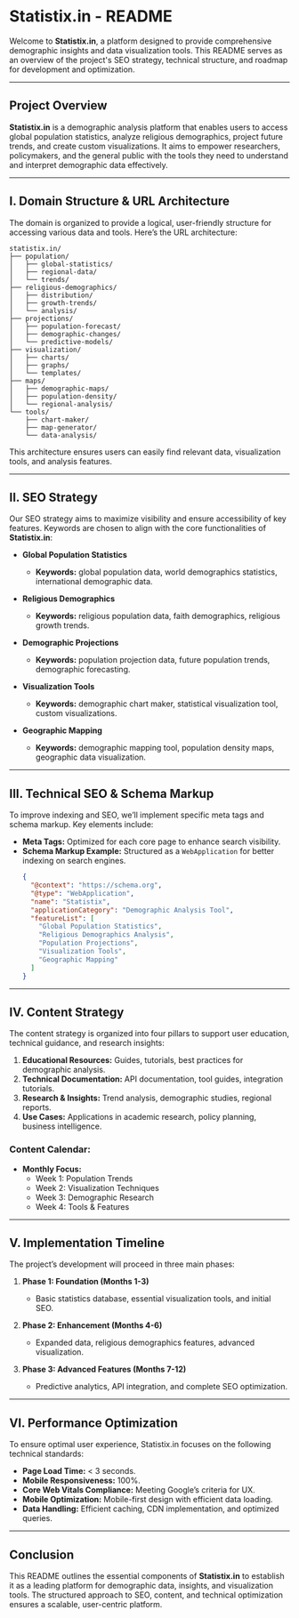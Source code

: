 # **Statistix.in - README**

Welcome to **Statistix.in**, a platform designed to provide comprehensive demographic insights and data visualization tools. This README serves as an overview of the project's SEO strategy, technical structure, and roadmap for development and optimization.

---

## **Project Overview**

**Statistix.in** is a demographic analysis platform that enables users to access global population statistics, analyze religious demographics, project future trends, and create custom visualizations. It aims to empower researchers, policymakers, and the general public with the tools they need to understand and interpret demographic data effectively.

---

## **I. Domain Structure & URL Architecture**

The domain is organized to provide a logical, user-friendly structure for accessing various data and tools. Here’s the URL architecture:

```plaintext
statistix.in/
├── population/
│   ├── global-statistics/
│   ├── regional-data/
│   └── trends/
├── religious-demographics/
│   ├── distribution/
│   ├── growth-trends/
│   └── analysis/
├── projections/
│   ├── population-forecast/
│   ├── demographic-changes/
│   └── predictive-models/
├── visualization/
│   ├── charts/
│   ├── graphs/
│   └── templates/
├── maps/
│   ├── demographic-maps/
│   ├── population-density/
│   └── regional-analysis/
└── tools/
    ├── chart-maker/
    ├── map-generator/
    └── data-analysis/
```

This architecture ensures users can easily find relevant data, visualization tools, and analysis features.

---

## **II. SEO Strategy**

Our SEO strategy aims to maximize visibility and ensure accessibility of key features. Keywords are chosen to align with the core functionalities of **Statistix.in**:

- **Global Population Statistics**  
   - **Keywords:** global population data, world demographics statistics, international demographic data.

- **Religious Demographics**  
   - **Keywords:** religious population data, faith demographics, religious growth trends.

- **Demographic Projections**  
   - **Keywords:** population projection data, future population trends, demographic forecasting.

- **Visualization Tools**  
   - **Keywords:** demographic chart maker, statistical visualization tool, custom visualizations.

- **Geographic Mapping**  
   - **Keywords:** demographic mapping tool, population density maps, geographic data visualization.

---

## **III. Technical SEO & Schema Markup**

To improve indexing and SEO, we’ll implement specific meta tags and schema markup. Key elements include:

- **Meta Tags:** Optimized for each core page to enhance search visibility.
- **Schema Markup Example:** Structured as a `WebApplication` for better indexing on search engines.
   ```json
   {
     "@context": "https://schema.org",
     "@type": "WebApplication",
     "name": "Statistix",
     "applicationCategory": "Demographic Analysis Tool",
     "featureList": [
       "Global Population Statistics",
       "Religious Demographics Analysis",
       "Population Projections",
       "Visualization Tools",
       "Geographic Mapping"
     ]
   }
   ```

---

## **IV. Content Strategy**

The content strategy is organized into four pillars to support user education, technical guidance, and research insights:

1. **Educational Resources:** Guides, tutorials, best practices for demographic analysis.
2. **Technical Documentation:** API documentation, tool guides, integration tutorials.
3. **Research & Insights:** Trend analysis, demographic studies, regional reports.
4. **Use Cases:** Applications in academic research, policy planning, business intelligence.

### **Content Calendar:**
- **Monthly Focus:**  
   - Week 1: Population Trends  
   - Week 2: Visualization Techniques  
   - Week 3: Demographic Research  
   - Week 4: Tools & Features  

---

## **V. Implementation Timeline**

The project’s development will proceed in three main phases:

1. **Phase 1: Foundation (Months 1-3)**
   - Basic statistics database, essential visualization tools, and initial SEO.
   
2. **Phase 2: Enhancement (Months 4-6)**
   - Expanded data, religious demographics features, advanced visualization.

3. **Phase 3: Advanced Features (Months 7-12)**
   - Predictive analytics, API integration, and complete SEO optimization.

---

## **VI. Performance Optimization**

To ensure optimal user experience, Statistix.in focuses on the following technical standards:

- **Page Load Time:** < 3 seconds.
- **Mobile Responsiveness:** 100%.
- **Core Web Vitals Compliance:** Meeting Google’s criteria for UX.
- **Mobile Optimization:** Mobile-first design with efficient data loading.
- **Data Handling:** Efficient caching, CDN implementation, and optimized queries.

---

## **Conclusion**

This README outlines the essential components of **Statistix.in** to establish it as a leading platform for demographic data, insights, and visualization tools. The structured approach to SEO, content, and technical optimization ensures a scalable, user-centric platform.